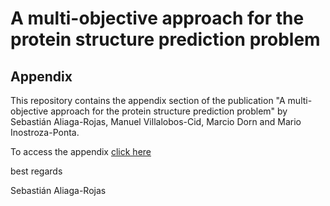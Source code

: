 # A multi-objective approach for the protein structure prediction problem
## Appendix
This repository contains the appendix section of the publication "A multi-objective approach for the protein structure prediction problem"
by Sebastián Aliaga-Rojas, Manuel Villalobos-Cid, Marcio Dorn and Mario Inostroza-Ponta.

To access the appendix [click here](https://nbviewer.org/github/sebaliaga/PSP-NSGA-II-Talaris-SASA/blob/main/Appendix.pdf)

best regards

Sebastián Aliaga-Rojas
